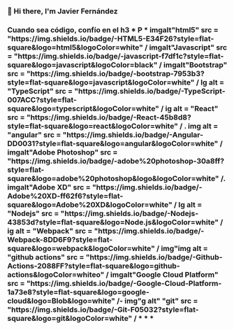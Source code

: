 ### 👋 Hi there, I'm Javier Fernández

<h3>Cuando sea código, confío en el h3
* P *  
imgalt"html5" src = "https://img.shields.io/badge/-HTML5-E34F26?style=flat-square&logo=html5&logoColor=white" /  
imgalt"Javascript" src = "https://img.shields.io/badge/-javascript-f7df1c?style=flat-square&logo=javascript&logoColor=black" /  
imgalt"Bootstrap" src = "https://img.shields.io/badge/-bootstrap-7953b3?style=flat-square&logo=javascript&logoColor=white" /  
Ig alt = "TypeScript" src = "https://img.shields.io/badge/-TypeScript-007ACC?style=flat-square&logo=typescript&logoColor=white" /  
ig alt = "React" src = "https://img.shields.io/badge/-React-45b8d8?style=flat-square&logo=react&logoColor=white" /  
. img alt = "angular" src = "https://img.shields.io/badge/-Angular-DD0031?style=flat-square&logo=angular&logoColor=white" /   
imgalt"Adobe Photoshop" src = "https://img.shields.io/badge/-adobe%20photoshop-30a8ff?style=flat-square&logo=adobe%20photoshop&logo&logoColor=white" /.  
imgalt"Adobe XD" src = "https://img.shields.io/badge/-Adobe%20XD-ff62f6?style=flat-square&logo=Adobe%20XD&logoColor=white" /  
Ig alt = "Nodejs" src = "https://img.shields.io/badge/-Nodejs-43853d?style=flat-square&logo=Node.js&logoColor=white" /  
ig alt = "Webpack" src = "https://img.shields.io/badge/-Webpack-8DD6F9?style=flat-square&logo=webpack&logoColor=white" /  
img"img alt = "github actions" src = "https://img.shields.io/badge/-Github-Actions-2088FF?style=flat-square&logo=github-actions&logoColor=whiteo" /  
imgalt"Google Cloud Platform" src = "https://img.shields.io/badge/-Google-Cloud-Platform-1a73e8?style=flat-square&logo=google-cloud&logo=Blob&logo=white" /-  
img"g alt" "git" src = "https://img.shields.io/badge/-Git-F05032?style=flat-square&logo=git&logoColor=white" /  
* * *

